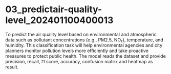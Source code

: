 # 03_predictair-quality-level_202401100400013
To predict the air quality level based on environmental and atmospheric data such as pollutant concentrations (e.g., PM2.5, NO₂), temperature, and humidity. This classification task will help environmental agencies and city planners monitor pollution levels more efficiently and take proactive measures to protect public health. The model reads the dataset and provide precision, recall, f1 score, accuracy, confusion matrix and heatmap as result.
